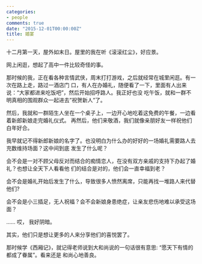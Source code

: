```yaml
---
categories:
- people
comments: true
date: "2015-12-01T00:00:00Z"
title: 婚宴
---
```


十二月第一天，屋外如末日。屋里的我在听《滚滚红尘》，好应景。

网上闲逛，想起了高中一件比较奇怪的事。

那时候的我，正在看各种言情武侠，周末打打游戏，之后就经常在城里闲逛。有一次在路上走，路过一酒店门
口，有人在办婚礼，随便看了一下，里面有人出来说：“大家都进来吃饭吧”，然后开始招呼路人。我正好也没
吃午饭，就和一群不明真相的围观群众一起进去”祝贺新人”了。

然后，我就和一群陌生人坐在一个桌子上，一边开心地吃着这免费的午餐，一边看着新郎新娘走完婚礼仪式。
再然后，他们来敬酒，我们就像亲朋好友一样祝他们白年好合。

我早就记不得新郎新娘的名字了。也没明白为什么办的好好的一场婚礼需要路人去充数维持场面？这中间到底
发生了什么呢？

会不会是一对不顾父母反对而结合的痴情恋人，在没有双方亲戚的支持下办起了婚礼？也想让全天下人看看他
们的结合是对的，他们会一直幸福到老？

会不会是婚礼开始后发生了什么，导致很多人愤然离席，只能再找一堆路人来代替他们?

会不会是小三插足，无人祝福？会不会新娘身患绝症，让亲友悲伤地难以承受这场面？

…… 哎， 我好阴暗。

其实，他们只是想让更多的人来分享他们的喜悦罢了。

那时候学《西厢记》，就记得老师说到大和尚说的一句话很有意思: “愿天下有情的都成了眷属”。看来还是
和尚心地善良。
